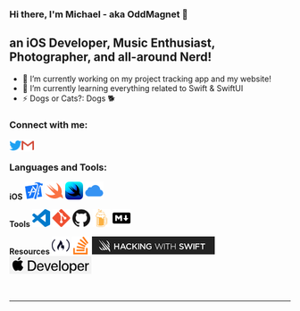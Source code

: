 ### Hi there, I'm Michael - aka OddMagnet 👋

## an iOS Developer, Music Enthusiast, Photographer, and all-around Nerd!
- 🔭 I’m currently working on my project tracking app and my website!
- 🌱 I’m currently learning everything related to Swift & SwiftUI
- ⚡ Dogs or Cats?: Dogs 🐕

### Connect with me:

[<img align="left" alt="OddMagnet | Twitter" width="22px" src="https://github.com/OddMagnet/OddMagnet/blob/master/icons/twitter.svg" />][twitter]
[<img align="left" alt="OddMagnet | Email" width="22px" src="https://github.com/OddMagnet/OddMagnet/blob/master/icons/gmail.svg" />][mail]

<br />

### Languages and Tools:

**iOS** 
<img height="32" width="32" src="https://github.com/OddMagnet/OddMagnet/blob/master/icons/xcode.svg" />
<img height="32" width="32" src="https://github.com/OddMagnet/OddMagnet/blob/master/icons/swift.svg" />
<img height="32" width="32" src="https://github.com/OddMagnet/OddMagnet/blob/master/icons/swiftui.png" />
<img height="32" width="32" src="https://github.com/OddMagnet/OddMagnet/blob/master/icons/icloud.svg" />

**Tools**
<img height="32" width="32" src="https://github.com/OddMagnet/OddMagnet/blob/master/icons/visualstudiocode.svg" />
<img height="32" width="32" src="https://github.com/OddMagnet/OddMagnet/blob/master/icons/git.svg" />
<img height="32" width="32" src="https://github.com/OddMagnet/OddMagnet/blob/master/icons/github.svg" />
<img height="32" width="32" src="https://github.com/OddMagnet/OddMagnet/blob/master/icons/homebrew.svg" />
<img height="32" width="32" src="https://github.com/OddMagnet/OddMagnet/blob/master/icons/markdown.svg" />

**Resources**
<img height="32" width="32" src="https://github.com/OddMagnet/OddMagnet/blob/master/icons/freecodecamp.svg" />
<img height="32" width="32" src="https://github.com/OddMagnet/OddMagnet/blob/master/icons/stackoverflow.svg" />
![Hacking with Swift](https://github.com/OddMagnet/OddMagnet/blob/master/icons/hacking-with-swift.png)
![Apple Developer Forums](https://github.com/OddMagnet/OddMagnet/blob/master/icons/appledevforums.png) 

<br>

---

[twitter]: https://twitter.com/OddMagnetDev
[mail]: mailto:oddmagnetdev@gmail.com
